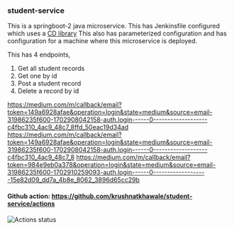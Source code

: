 ### student-service
This is a springboot-2 java microservice. This has Jenkinsfile configured which uses a [CD library](Link)
This also has parameterized configuration and has configuration for a machine where this microservice is deployed.

This has 4 endpoints,
 1. Get all student records
 2. Get one by id
 3. Post a student record
 4. Delete a record by id

https://medium.com/m/callback/email?token=149a6928afae&operation=login&state=medium&source=email-31986235f600-1702908042158-auth.login------0-------------------c4fbc310_4ac9_48c7_8ffd_50eac19d34ad
https://medium.com/m/callback/email?token=149a6928afae&operation=login&state=medium&source=email-31986235f600-1702908042158-auth.login------0-------------------c4fbc310_4ac9_48c7_8
https://medium.com/m/callback/email?token=984e9eb0a378&operation=login&state=medium&source=email-31986235f600-1702910259093-auth.login------0-------------------15e82d09_dd7a_4b8e_8062_3896d65cc29b

#### Github action: https://github.com/krushnatkhawale/student-service/actions

![Actions status](https://github.com/krushnatkhawale/student-service/actions/workflows/gradle.yml/badge.svg)